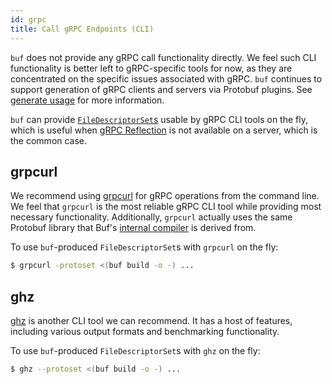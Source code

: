 ```yaml
---
id: grpc
title: Call gRPC Endpoints (CLI)
---
```


`buf` does not provide any gRPC call functionality directly. We feel such CLI
functionality is better left to gRPC-specific tools for now, as they are
concentrated on the specific issues associated with gRPC. `buf` continues to
support generation of gRPC clients and servers via Protobuf plugins. See
[generate usage](../generate/usage.md) for more information.

`buf` can provide
[`FileDescriptorSet`s](https://github.com/protocolbuffers/protobuf/blob/master/src/google/protobuf/descriptor.proto)
usable by gRPC CLI tools on the fly, which is useful when
[gRPC Reflection](https://github.com/grpc/grpc/blob/master/doc/server-reflection.md)
is not available on a server, which is the common case.

## grpcurl

We recommend using [grpcurl](https://github.com/fullstorydev/grpcurl) for gRPC
operations from the command line. We feel that `grpcurl` is the most reliable
gRPC CLI tool while providing most necessary functionality. Additionally,
`grpcurl` actually uses the same Protobuf library that Buf's
[internal compiler](../reference/internal-compiler.md) is derived from.

To use `buf`-produced `FileDescriptorSet`s with `grpcurl` on the fly:

```sh
$ grpcurl -protoset <(buf build -o -) ...
```

## ghz

[ghz](https://ghz.sh) is another CLI tool we can recommend. It has a host of
features, including various output formats and benchmarking functionality.

To use `buf`-produced `FileDescriptorSet`s with `ghz` on the fly:

```sh
$ ghz --protoset <(buf build -o -) ...
```

[filedescriptorset]:
  https://github.com/protocolbuffers/protobuf/blob/master/src/google/protobuf/descriptor.proto
